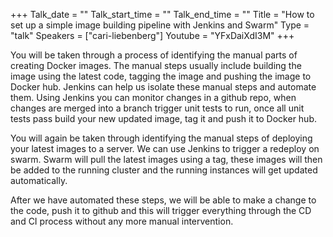 +++
Talk_date = ""
Talk_start_time = ""
Talk_end_time = ""
Title = "How to set up a simple image building pipeline with Jenkins and Swarm"
Type = "talk"
Speakers = ["cari-liebenberg"]
Youtube = "YFxDaiXdI3M"
+++

You will be taken through a process of identifying the manual parts of creating Docker images. The manual steps usually include building the image using the latest code, tagging the image and pushing the image to Docker hub. Jenkins can help us isolate these manual steps and automate them. Using Jenkins you can monitor changes in a github repo, when changes are merged into a branch trigger unit tests to run, once all unit tests pass build your new updated image, tag it and push it to Docker hub.

You will again be taken through identifying the manual steps of deploying your latest images to a server. We can use Jenkins to trigger a redeploy on swarm. Swarm will pull the latest images using a tag, these images will then be added to the running cluster and the running instances will get updated automatically. 

After we have automated these steps, we will be able to make a change to the code, push it to github and this will trigger everything through the CD and CI process without any more manual intervention.
